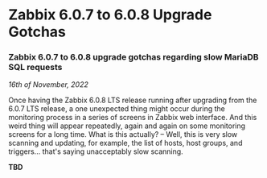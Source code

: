 # Zabbix 6.0.7 to 6.0.8 Upgrade Gotchas

### Zabbix 6.0.7 to 6.0.8 upgrade gotchas regarding slow MariaDB SQL requests

*16th of November, 2022*

Once having the Zabbix 6.0.8 LTS release running after upgrading from the 6.0.7 LTS release, a one unexpected thing might occur during the monitoring process in a series of screens in Zabbix web interface. And this weird thing will appear repeatedly, again and again on some monitoring screens for a long time. What is this actually? &ndash; Well, this is very slow scanning and updating, for example, the list of hosts, host groups, and triggers... that's saying unacceptably slow scanning.

**TBD**
